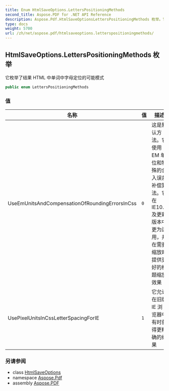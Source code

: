 ```yaml
---
title: Enum HtmlSaveOptions.LettersPositioningMethods
second_title: Aspose.PDF for .NET API Reference
description: Aspose.Pdf.HtmlSaveOptionsLettersPositioningMethods 枚举。它枚举了结果 HTML 中单词中字母定位的可能模式
type: docs
weight: 5700
url: /zh/net/aspose.pdf/htmlsaveoptions.letterspositioningmethods/
---
```

## HtmlSaveOptions.LettersPositioningMethods 枚举

它枚举了结果 HTML 中单词中字母定位的可能模式

```csharp
public enum LettersPositioningMethods
```

### 值

| 名称 | 值 | 描述 |
| --- | --- | --- |
| UseEmUnitsAndCompensationOfRoundingErrorsInCss | `0` | 这是默认方法。它使用 EM 单位和特殊的舍入误差补偿算法。它在 IE10.0 及更新版本中更为适用，并在需要缩放时提供更好的标题缩放效果 |
| UsePixelUnitsInCssLetterSpacingForIE | `1` | 它允许在旧版 IE 浏览器中有时获得更精确的结果 |

### 另请参阅

* class [HtmlSaveOptions](../htmlsaveoptions/)
* namespace [Aspose.Pdf](../../aspose.pdf/)
* assembly [Aspose.PDF](../../)